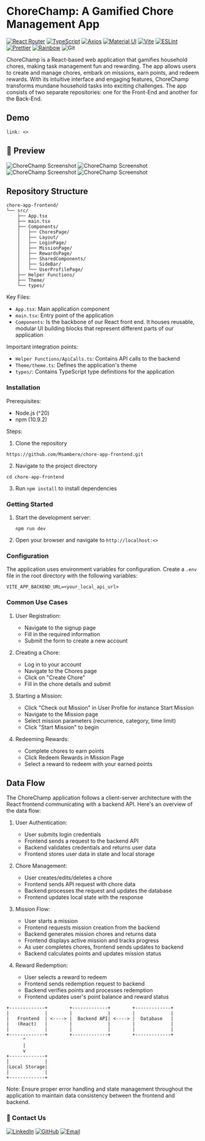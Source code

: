# ChoreChamp: A Gamified Chore Management App
[![React Router](https://img.shields.io/badge/React_Router-v7-CA4245?style=for-the-badge&logo=react-router&logoColor=white)](https://reactrouter.com/)
[![TypeScript](https://img.shields.io/badge/TypeScript-4.x-blue?style=for-the-badge&logo=typescript&logoColor=white)](https://www.typescriptlang.org/)
[![Axios](https://img.shields.io/badge/Axios-5A29E4?style=for-the-badge&logo=axios&logoColor=white)](https://axios-http.com/)
[![Material UI](https://img.shields.io/badge/Material_UI-007FFF?style=for-the-badge&logo=mui&logoColor=white)](https://mui.com/)
[![Vite](https://img.shields.io/badge/Vite-646CFF?style=for-the-badge&logo=vite&logoColor=white)](https://vitejs.dev/)
[![ESLint](https://img.shields.io/badge/ESLint-4B32C3?style=for-the-badge&logo=eslint&logoColor=white)](https://eslint.org/)
[![Prettier](https://img.shields.io/badge/Prettier-F7B93E?style=for-the-badge&logo=prettier&logoColor=black)](https://prettier.io/)
[![Rainbow](https://img.shields.io/badge/Rainbow-FF0080?style=for-the-badge&logo=rainbow&logoColor=white)](https://rainbow.me/)
![Git](https://img.shields.io/badge/Git-F05032?style=for-the-badge&logo=git&logoColor=white)

ChoreChamp is a React-based web application that gamifies household chores, making task management fun and rewarding.
The app allows users to create and manage chores, embark on missions, earn points, and redeem rewards.
With its intuitive interface and engaging features, ChoreChamp transforms mundane household tasks into exciting challenges.
The app consists of two separate repositories: one for the Front-End and another for the Back-End.

## Demo
```
link: <>
```
## 🌟 Preview

![ChoreChamp Screenshot](./src/assets/UserProfile.png)
![ChoreChamp Screenshot](./src/assets/Chore.png)
![ChoreChamp Screenshot](./src/assets/Reward.png)
![ChoreChamp Screenshot](./src/assets/Mission.png)

## Repository Structure

```
chore-app-frontend/
└── src/
    ├── App.tsx
    ├── main.tsx
    ├── Components/
    │   ├── ChoresPage/
    │   ├── Layout/
    │   ├── LoginPage/
    │   ├── MissionPage/
    │   ├── RewardsPage/
    │   ├── SharedComponents/
    │   ├── SideBar/
    │   └── UserProfilePage/
    ├── Helper Functions/
    ├── Theme/
    └── types/
```

Key Files:
- `App.tsx`: Main application component
- `main.tsx`: Entry point of the application
- `Components`: Is the backbone of our React front end. It houses reusable, modular UI building blocks that represent different parts of our application

Important integration points:
- `Helper Functions/ApiCalls.ts`: Contains API calls to the backend
- `Theme/theme.ts`: Defines the application's theme
- `types/`: Contains TypeScript type definitions for the application

### Installation

Prerequisites:
- Node.js (^20)
- npm (10.9.2)

Steps:
1. Clone the repository 
```
https://github.com/Msambere/chore-app-frontend.git
```
2. Navigate to the project directory 
```
cd chore-app-frontend
```
3. Run `npm install` to install dependencies

### Getting Started

1. Start the development server:
   ```
   npm run dev
   ```
2. Open your browser and navigate to `http://localhost:<>`

### Configuration

The application uses environment variables for configuration.
Create a `.env` file in the root directory with the following variables:

```
VITE_APP_BACKEND_URL=<your_local_api_url>
```

### Common Use Cases

1. User Registration:
   - Navigate to the signup page
   - Fill in the required information
   - Submit the form to create a new account

2. Creating a Chore:
   - Log in to your account
   - Navigate to the Chores page
   - Click on "Create Chore"
   - Fill in the chore details and submit

3. Starting a Mission:
   - Click "Check out Mission" in User Profile for instance Start Mission
   - Navigate to the Mission page
   - Select mission parameters (recurrence, category, time limit)
   - Click "Start Mission" to begin

4. Redeeming Rewards:
   - Complete chores to earn points
   - Click Redeem Rewards in Mission Page
   - Select a reward to redeem with your earned points


## Data Flow

The ChoreChamp application follows a client-server architecture with the React frontend communicating with a backend API. 
Here's an overview of the data flow:

1. User Authentication:
   - User submits login credentials
   - Frontend sends a request to the backend API
   - Backend validates credentials and returns user data
   - Frontend stores user data in state and local storage

2. Chore Management:
   - User creates/edits/deletes a chore
   - Frontend sends API request with chore data
   - Backend processes the request and updates the database
   - Frontend updates local state with the response

3. Mission Flow:
   - User starts a mission
   - Frontend requests mission creation from the backend
   - Backend generates mission chores and returns data
   - Frontend displays active mission and tracks progress
   - As user completes chores, frontend sends updates to backend
   - Backend calculates points and updates mission status

4. Reward Redemption:
   - User selects a reward to redeem
   - Frontend sends redemption request to backend
   - Backend verifies points and processes redemption
   - Frontend updates user's point balance and reward status

```
+-------------+        +-------------+        +-------------+
|             |        |             |        |             |
|   Frontend  | <----> |  Backend API| <----> |  Database   |
|   (React)   |        |             |        |             |
|             |        |             |        |             |
+-------------+        +-------------+        +-------------+
      ^                      
      |                      
      v                      
+-------------+        
|             |        
|Local Storage|        
|             |        
+-------------+      
```

Note: Ensure proper error handling and state management throughout the application to maintain data consistency between the frontend and backend.

### 🚀 Contact Us
[![LinkedIn](https://img.shields.io/badge/LinkedIn-0077B5?style=for-the-badge&logo=linkedin&logoColor=white)](https://www.linkedin.com/in/amber-edwards-swe/)
[![GitHub](https://img.shields.io/badge/GitHub-181717?style=for-the-badge&logo=github&logoColor=white)](https://github.com/Msambere)
[![Email](https://img.shields.io/badge/Email-D14836?style=for-the-badge&logo=gmail&logoColor=white)](mailto:anhtr077@gmail.com)